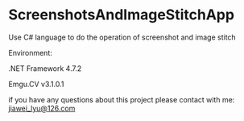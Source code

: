 # ScreenshotsAndImageStitchApp
Use C# language to do the operation of screenshot and image stitch

Environment:

  .NET Framework 4.7.2
  
  Emgu.CV v3.1.0.1
  
 if you have any questions about this project please contact with me: jiawei_lyu@126.com
